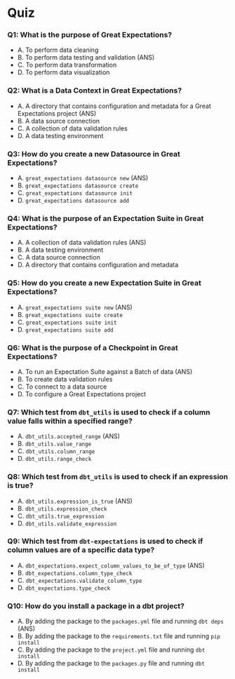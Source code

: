 # Quiz

### Q1: What is the purpose of Great Expectations?

- A. To perform data cleaning
- B. To perform data testing and validation (ANS)
- C. To perform data transformation
- D. To perform data visualization

### Q2: What is a Data Context in Great Expectations?

- A. A directory that contains configuration and metadata for a Great Expectations project (ANS)
- B. A data source connection
- C. A collection of data validation rules
- D. A data testing environment

### Q3: How do you create a new Datasource in Great Expectations?

- A. `great_expectations datasource new` (ANS)
- B. `great_expectations datasource create`
- C. `great_expectations datasource init`
- D. `great_expectations datasource add`

### Q4: What is the purpose of an Expectation Suite in Great Expectations?

- A. A collection of data validation rules (ANS)
- B. A data testing environment
- C. A data source connection
- D. A directory that contains configuration and metadata

### Q5: How do you create a new Expectation Suite in Great Expectations?

- A. `great_expectations suite new` (ANS)
- B. `great_expectations suite create`
- C. `great_expectations suite init`
- D. `great_expectations suite add`

### Q6: What is the purpose of a Checkpoint in Great Expectations?

- A. To run an Expectation Suite against a Batch of data (ANS)
- B. To create data validation rules
- C. To connect to a data source
- D. To configure a Great Expectations project

### Q7: Which test from `dbt_utils` is used to check if a column value falls within a specified range?

- A. `dbt_utils.accepted_range` (ANS)
- B. `dbt_utils.value_range`
- C. `dbt_utils.column_range`
- D. `dbt_utils.range_check`

### Q8: Which test from `dbt_utils` is used to check if an expression is true?

- A. `dbt_utils.expression_is_true` (ANS)
- B. `dbt_utils.expression_check`
- C. `dbt_utils.true_expression`
- D. `dbt_utils.validate_expression`

### Q9: Which test from `dbt-expectations` is used to check if column values are of a specific data type?

- A. `dbt_expectations.expect_column_values_to_be_of_type` (ANS)
- B. `dbt_expectations.column_type_check`
- C. `dbt_expectations.validate_column_type`
- D. `dbt_expectations.type_check`

### Q10: How do you install a package in a dbt project?

- A. By adding the package to the `packages.yml` file and running `dbt deps` (ANS)
- B. By adding the package to the `requirements.txt` file and running `pip install`
- C. By adding the package to the `project.yml` file and running `dbt install`
- D. By adding the package to the `packages.py` file and running `dbt install`
